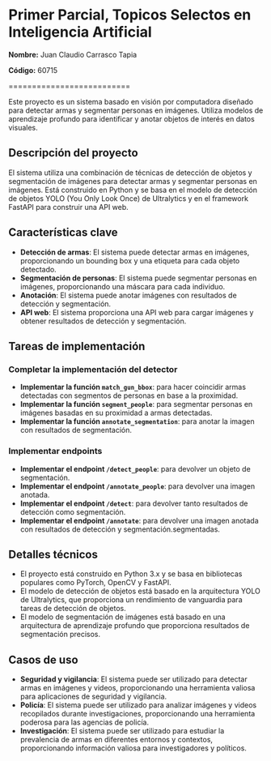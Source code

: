 # Primer Parcial, Topicos Selectos en Inteligencia Artificial

**Nombre:** Juan Claudio Carrasco Tapia

**Código:** 60715

==========================

Este proyecto es un sistema basado en visión por computadora diseñado para detectar armas y segmentar personas en imágenes. Utiliza modelos de aprendizaje profundo para identificar y anotar objetos de interés en datos visuales.

**Descripción del proyecto**
---------------------------

El sistema utiliza una combinación de técnicas de detección de objetos y segmentación de imágenes para detectar armas y segmentar personas en imágenes. Está construido en Python y se basa en el modelo de detección de objetos YOLO (You Only Look Once) de Ultralytics y en el framework FastAPI para construir una API web.

**Características clave**
-------------------------

* **Detección de armas**: El sistema puede detectar armas en imágenes, proporcionando un bounding box y una etiqueta para cada objeto detectado.
* **Segmentación de personas**: El sistema puede segmentar personas en imágenes, proporcionando una máscara para cada individuo.
* **Anotación**: El sistema puede anotar imágenes con resultados de detección y segmentación.
* **API web**: El sistema proporciona una API web para cargar imágenes y obtener resultados de detección y segmentación.

**Tareas de implementación**
---------------------------

### Completar la implementación del detector

* **Implementar la función `match_gun_bbox`**: para hacer coincidir armas detectadas con segmentos de personas en base a la proximidad.
* **Implementar la función `segment_people`**: para segmentar personas en imágenes basadas en su proximidad a armas detectadas.
* **Implementar la función `annotate_segmentation`**: para anotar la imagen con resultados de segmentación.

### Implementar endpoints

* **Implementar el endpoint `/detect_people`**: para devolver un objeto de segmentación.
* **Implementar el endpoint `/annotate_people`**: para devolver una imagen anotada.
* **Implementar el endpoint `/detect`**: para devolver tanto resultados de detección como segmentación.
* **Implementar el endpoint `/annotate`**: para devolver una imagen anotada con resultados de detección y segmentación.segmentadas.

**Detalles técnicos**
---------------------

* El proyecto está construido en Python 3.x y se basa en bibliotecas populares como PyTorch, OpenCV y FastAPI.
* El modelo de detección de objetos está basado en la arquitectura YOLO de Ultralytics, que proporciona un rendimiento de vanguardia para tareas de detección de objetos.
* El modelo de segmentación de imágenes está basado en una arquitectura de aprendizaje profundo que proporciona resultados de segmentación precisos.

**Casos de uso**
----------------

* **Seguridad y vigilancia**: El sistema puede ser utilizado para detectar armas en imágenes y videos, proporcionando una herramienta valiosa para aplicaciones de seguridad y vigilancia.
* **Policía**: El sistema puede ser utilizado para analizar imágenes y videos recopilados durante investigaciones, proporcionando una herramienta poderosa para las agencias de policía.
* **Investigación**: El sistema puede ser utilizado para estudiar la prevalencia de armas en diferentes entornos y contextos, proporcionando información valiosa para investigadores y políticos.